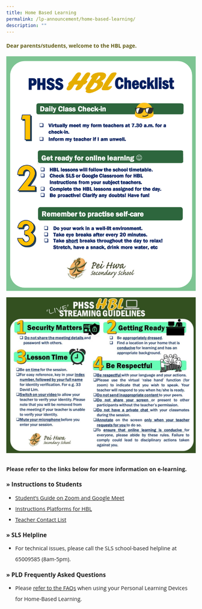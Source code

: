 ```yaml
---
title: Home Based Learning
permalink: /lp-announcement/home-based-learning/
description: ""
---
```

<h4 style="color:#635f1a;font-weight:bold;font-family:Open Sans;">Dear parents/students, welcome to the HBL page.</h4>

<img src="/images/student-hbl-checklist-2023-1.png"> <br>

<img src="/images/LIVE_Streaming_Guidelines-1024x843.jpeg">

<p style="margin-top:25px;font-size:14.5px; line-height:2;font-family:Open Sans;"><strong style="font-family:Open Sans;">Please refer to the links below for more information on e-learning.</strong></p>

<p style="margin-top:15px;font-size:15.5px;"><strong style="font-family:Open Sans;">&raquo;&nbsp;Instructions to Students</strong></p>

<ul style="margin-top:-5px;">
<li style="font-size:14.5px; line-height:2;font-family:Open Sans;"><a href="https://drive.google.com/file/d/1zze4BCpJELyFj3Ym0pwRQEtZmpvV3ob3/view" target="_blank" rel="noopener noreferrer" style="font-family:Open Sans;">Student&rsquo;s Guide on Zoom and Google Meet</a>
	</li>
<li style="font-size:14.5px; line-height:2;font-family:Open Sans;"><a href="https://drive.google.com/drive/folders/1UZlKUOoJ5iZyySynszNj3e7HVJV91Mo0?usp=sharing" target="_blank" rel="noopener noreferrer" style="font-family:Open Sans;">Instructions Platforms for HBL</a>
	</li>
	<li style="font-size:14.5px; line-height:2;font-family:Open Sans;"><a href="https://drive.google.com/drive/u/1/folders/1rgbES6RnlRk0JKFuzZHjrghdm_qug6Hp" target="_blank" rel="noopener noreferrer" style="font-family:Open Sans;">Teacher Contact List</a>
	</li>
</ul>

<p style="margin-top:15px;font-size:15.5px;"><strong style="font-family:Open Sans;">&raquo;&nbsp;SLS Helpline</strong></p>

<ul style="margin-top:-5px;">
	<li style="font-size:14.5px; line-height:2;font-family:Open Sans;">For technical issues, please call the SLS school-based helpline at 65009585 (8am-5pm).</li>
</ul>

<p style="margin-top:15.5px;font-size:15.5px;"><strong style="font-family:Open Sans;">&raquo;&nbsp;PLD Frequently Asked Questions</strong></p>

<ul style="margin-top:-5px;">
	<li style="font-size:14.5px; line-height:2;font-family:Open Sans;">Please&nbsp;<a href="/pld-faqs/" target="_blank" rel="noopener noreferrer" style="font-family:Open Sans;">refer to the FAQs</a>&nbsp;when using your Personal Learning Devices for Home-Based Learning.</p>
</li>
</ul>